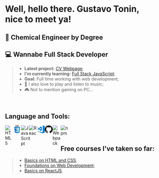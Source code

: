# **Well, hello there. Gustavo Tonin, nice to meet ya!**

## 🧪 Chemical Engineer by Degree

## 💻 Wannabe Full Stack Developer

> - **Latest project:** [CV Webpage](https://notstoe.github.io/cv-project);
> - **I'm currently learning:** [Full Stack JavaScript](https://www.theodinproject.com/paths/full-stack-javascript);
> - **Goal:** Full time working with web development;
> - 🎵 I also love to play and listen to music;
> - 🎮 Not to mention gaming on PC...

<br>

## Language and Tools:

<img align="left" alt="HTML5" width="26px" src="https://upload.wikimedia.org/wikipedia/commons/thumb/6/61/HTML5_logo_and_wordmark.svg/1200px-HTML5_logo_and_wordmark.svg.png" />

<img align="left" alt="CSS3" width="26px" src="https://raw.githubusercontent.com/github/explore/6c6508f34230f0ac0d49e847a326429eefbfc030/topics/css/css.png" />

<img align="left" alt="JavaScript" width="26px" src="https://sujanbyanjankar.com.np/wp-content/uploads/2019/09/javascript.png" />

<img align="left" alt="React" width="26px" src="https://icons-for-free.com/iconfiles/png/512/design+development+facebook+framework+mobile+react+icon-1320165723839064798.png" />

<img align="left" alt="Visual Studio Code" width="26px" src="https://raw.githubusercontent.com/github/explore/80688e429a7d4ef2fca1e82350fe8e3517d3494d/topics/visual-studio-code/visual-studio-code.png" />

<img align="left" alt="GitHub" width="26px" src="https://raw.githubusercontent.com/github/explore/78df643247d429f6cc873026c0622819ad797942/topics/github/github.png" />

<img align="left" alt="Webpack" width="26px" src="https://raw.githubusercontent.com/webpack/media/master/logo/icon.png" />

<img align="left" alt="npm" width="26px" src="https://cdn.iconscout.com/icon/free/png-256/npm-3-1175132.png" />

<br><br>

## Free courses I've taken so far:

> - [Basics on HTML and CSS](https://www.freecodecamp.org/learn/);
> - [Foundations on Web Development](https://www.theodinproject.com/paths/foundations);
> - [Basics on ReactJS](https://scrimba.com/learn/learnreact).
